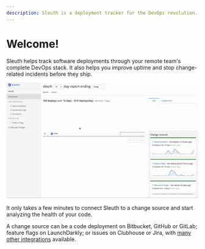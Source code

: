 ```yaml
---
description: Sleuth is a deployment tracker for the DevOps revolution.
---
```


# Welcome!

Sleuth helps track software deployments through your remote team's complete DevOps stack. It also helps you improve uptime and stop change-related incidents before they ship. 

![The Sleuth Dashboard in action](.gitbook/assets/sleuth-help-dashboard-action.gif)

It only takes a few minutes to connect Sleuth to a change source and start analyzing the health of your code. 

A change source can be a code deployment on Bitbucket, GitHub or GitLab; feature flags on LaunchDarkly; or issues on Clubhouse or Jira, with [many other integrations](integrations-1/about-integrations....md) available. 

